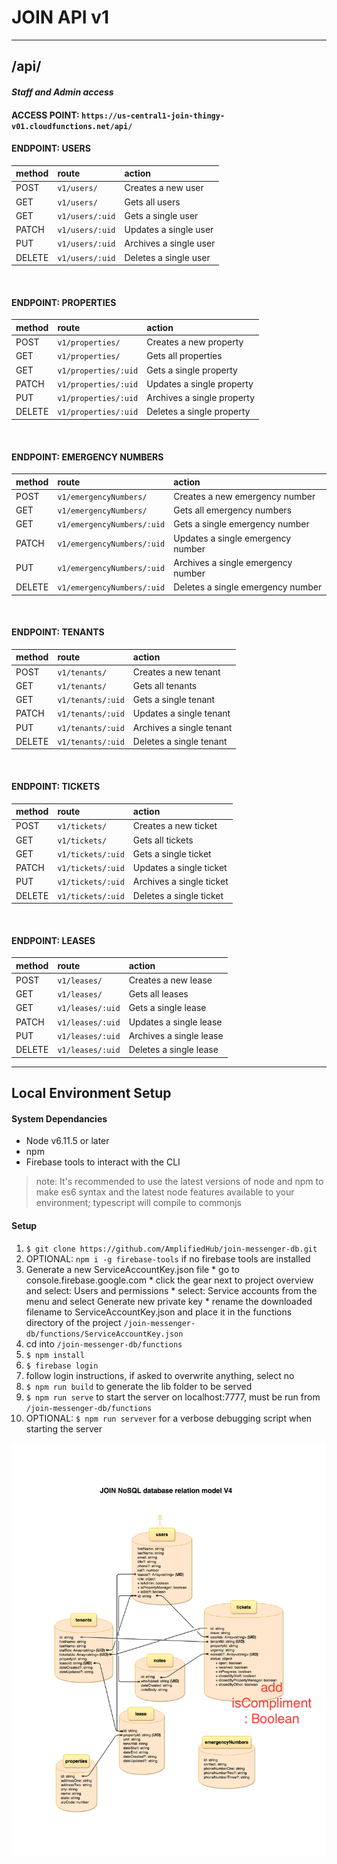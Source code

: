 # JOIN API v1
---
## /api/

#### *Staff and Admin access*

#### ACCESS POINT: `https://us-central1-join-thingy-v01.cloudfunctions.net/api/`

#### ENDPOINT: USERS
|method    |route                      | action |
|:---------|:--------------------------|:-------|
|POST      |`v1/users/`                 |Creates a new user |
|GET       |`v1/users/ `                |Gets all users |
|GET       |`v1/users/:uid`             |Gets a single user |
|PATCH     |`v1/users/:uid`             |Updates a single user |
|PUT       |`v1/users/:uid`             |Archives a single user |
|DELETE    |`v1/users/:uid`             |Deletes a single user |

<br>

#### ENDPOINT: PROPERTIES
|method    |route                      | action |
|:---------|:--------------------------|:-------|
|POST      |`v1/properties/`           |Creates a new property |
|GET       |`v1/properties/ `          |Gets all properties |
|GET       |`v1/properties/:uid`       |Gets a single property |
|PATCH     |`v1/properties/:uid`       |Updates a single property |
|PUT       |`v1/properties/:uid`       |Archives a single property |
|DELETE    |`v1/properties/:uid`       |Deletes a single property |

<br>

#### ENDPOINT: EMERGENCY NUMBERS
|method    |route                      | action |
|:---------|:--------------------------|:-------|
|POST      |`v1/emergencyNumbers/`     |Creates a new emergency number |
|GET       |`v1/emergencyNumbers/ `    |Gets all emergency numbers |
|GET       |`v1/emergencyNumbers/:uid` |Gets a single emergency number |
|PATCH     |`v1/emergencyNumbers/:uid` |Updates a single emergency number |
|PUT       |`v1/emergencyNumbers/:uid` |Archives a single emergency number |
|DELETE    |`v1/emergencyNumbers/:uid` |Deletes a single emergency number |

<br>

#### ENDPOINT: TENANTS
|method    |route                      | action |
|:---------|:--------------------------|:-------|
|POST      |`v1/tenants/`              |Creates a new tenant |
|GET       |`v1/tenants/ `             |Gets all tenants |
|GET       |`v1/tenants/:uid`          |Gets a single tenant |
|PATCH     |`v1/tenants/:uid`          |Updates a single tenant |
|PUT       |`v1/tenants/:uid`          |Archives a single tenant |
|DELETE    |`v1/tenants/:uid`          |Deletes a single tenant |

<br>

#### ENDPOINT: TICKETS
|method    |route                      | action |
|:---------|:--------------------------|:-------|
|POST      |`v1/tickets/`              |Creates a new ticket |
|GET       |`v1/tickets/ `             |Gets all tickets |
|GET       |`v1/tickets/:uid`          |Gets a single ticket |
|PATCH     |`v1/tickets/:uid`          |Updates a single ticket |
|PUT       |`v1/tickets/:uid`          |Archives a single ticket |
|DELETE    |`v1/tickets/:uid`          |Deletes a single ticket |

<br>

#### ENDPOINT: LEASES
|method    |route                      | action |
|:---------|:--------------------------|:-------|
|POST      |`v1/leases/`              |Creates a new lease |
|GET       |`v1/leases/ `             |Gets all leases |
|GET       |`v1/leases/:uid`          |Gets a single lease |
|PATCH     |`v1/leases/:uid`          |Updates a single lease |
|PUT       |`v1/leases/:uid`          |Archives a single lease |
|DELETE    |`v1/leases/:uid`          |Deletes a single lease |
---

## Local Environment Setup

#### System Dependancies
  * Node v6.11.5 or later
  * npm
  * Firebase tools to interact with the CLI

> note: It's recommended to use the latest versions of node and npm to make es6 syntax and the latest node features available to your environment; typescript will compile to commonjs

#### Setup
  1. `$ git clone https://github.com/AmplifiedHub/join-messenger-db.git`
  2. OPTIONAL: `npm i -g firebase-tools` if no firebase tools are installed
  3. Generate a new ServiceAccountKey.json file
    * go to console.firebase.google.com
    * click the gear next to project overview and select: Users and permissions
    * select: Service accounts from the menu and select Generate new private key
    * rename the downloaded filename to ServiceAccountKey.json and place it in the functions directory of the project `/join-messenger-db/functions/ServiceAccountKey.json`
  4. cd into `/join-messenger-db/functions`
  5. `$ npm install`
  6. `$ firebase login`
  7. follow login instructions, if asked to overwrite anything, select no
  8. `$ npm run build` to generate the lib folder to be served
  9. `$ npm run serve` to start the server on localhost:7777, must be run from `/join-messenger-db/functions`
  10. OPTIONAL: `$ npm run servever` for a verbose debugging script when starting the server


![join database model](./imgs/JOIN_DB_model.png)
